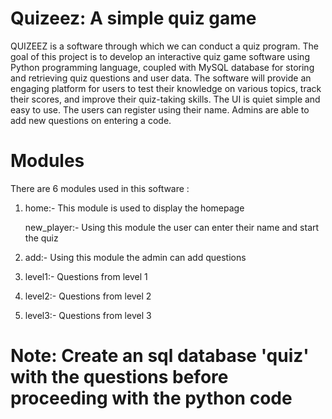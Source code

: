 # Quizeez: A simple quiz game

QUIZEEZ is a software through which we can conduct a quiz program.
The goal of this project is to develop an interactive quiz game software using Python programming language, coupled with MySQL database for storing and retrieving quiz questions and user data. The software will provide an engaging platform for users to test their knowledge on various topics, track their scores, and improve their quiz-taking skills. The UI is quiet simple and easy to use. The users can register using their name. Admins are able to add new questions on entering a code.

# Modules
There are 6 modules used in this software :
1. home:- This module is used to display the homepage

    new_player:- Using this module the user can enter their name and start the quiz

2. add:- Using this module the admin can add questions

3. level1:- Questions from level 1

4. level2:- Questions from level 2

5. level3:- Questions from level 3




# Note: Create an sql database 'quiz' with the questions before proceeding with the python code

